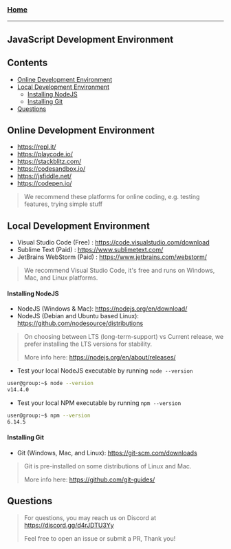
### [Home](https://pikaxyz420.github.io/guides/)

---

## JavaScript Development Environment

## Contents

- [Online Development Environment](#online-development-environment)
- [Local Development Environment](#local-development-environment)
  - [Installing NodeJS](#installing-nodejs)
  - [Installing Git](#installing-git)
- [Questions](#questions)

## Online Development Environment

- https://repl.it/
- https://playcode.io/
- https://stackblitz.com/
- https://codesandbox.io/
- https://jsfiddle.net/
- https://codepen.io/

> We recommend these platforms for online coding, e.g. testing features, trying simple stuff

## Local Development Environment

- Visual Studio Code (Free) : https://code.visualstudio.com/download
- Sublime Text (Paid) : https://www.sublimetext.com/
- JetBrains WebStorm (Paid) : https://www.jetbrains.com/webstorm/

> We recommend Visual Studio Code, it's free and runs on Windows, Mac, and Linux platforms.

#### Installing NodeJS

- NodeJS (Windows & Mac): https://nodejs.org/en/download/
- NodeJS (Debian and Ubuntu based Linux): https://github.com/nodesource/distributions

> On choosing between LTS (long-term-support) vs Current release, we prefer installing the LTS versions for stability.
>
> More info here: https://nodejs.org/en/about/releases/

- Test your local NodeJS executable by running `node --version`

```sh
user@group:~$ node --version
v14.4.0
```

- Test your local NPM executable by running `npm --version`

```sh
user@group:~$ npm --version
6.14.5
```

#### Installing Git

- Git (Windows, Mac, and Linux): https://git-scm.com/downloads

> Git is pre-installed on some distributions of Linux and Mac.
> 
> More info here: https://github.com/git-guides/

## Questions

> For questions, you may reach us on Discord at https://discord.gg/d4rJDTU3Yy
>
> Feel free to open an issue or submit a PR, Thank you!

